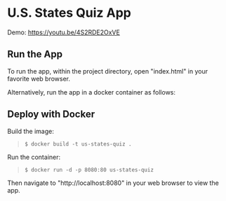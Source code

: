 # U.S. States Quiz App
Demo: https://youtu.be/4S2RDE2OxVE


## Run the App

To run the app, within the project directory, open "index.html" in your favorite web browser.


Alternatively, run the app in a docker container as follows:

## Deploy with Docker

Build the image:

>```$ docker build -t us-states-quiz .```

Run the container:

>```$ docker run -d -p 8080:80 us-states-quiz```

Then navigate to "http://localhost:8080" in your web browser to view the app.
